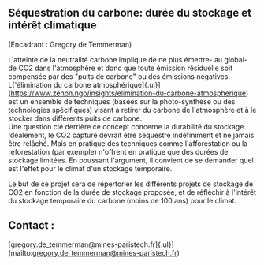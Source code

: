 ## Séquestration du carbone: durée du stockage et intérêt climatique

(Encadrant : Gregory de Temmerman)

L'atteinte de la neutralité carbone implique de ne plus émettre- au
global- de CO2 dans l'atmosphère et donc que toute émission résiduelle
soit compensée par des "puits de carbone" ou des émissions négatives.
L['élimination du carbone
atmosphérique]{.ul}](https://www.zenon.ngo/insights/elimination-du-carbone-atmospherique)
est un ensemble de techniques (basées sur la photo-synthèse ou des
technologies spécifiques) visant à retirer du carbone de l'atmosphère et
à le stocker dans différents puits de carbone.\
Une question clé derrière ce concept concerne la durabilité du stockage.
Idéalement, le CO2 capturé devrait être séquestré indéfiniment et ne
jamais être relâché. Mais en pratique des techniques comme
l'afforestation ou la reforestation (par exemple) n'offrent en pratique
que des durées de stockage limitées. En poussant l'argument, il convient
de se demander quel est l'effet pour le climat d'un stockage temporaire.

Le but de ce projet sera de répertorier les différents projets de
stockage de CO2 en fonction de la durée de stockage proposée, et de
réfléchir à l'intérêt du stockage temporaire du carbone (moins de 100
ans) pour le climat.

## Contact :
[gregory.de_temmerman\@mines-paristech.fr]{.ul}](mailto:gregory.de_temmerman@mines-paristech.fr)

